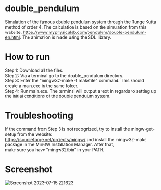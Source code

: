 # double_pendulum
Simulation of the famous double pendulum system through the Runge Kutta method of order 4. The calculation is based on the simulation
from this website: https://www.myphysicslab.com/pendulum/double-pendulum-en.html. The animation is made using the SDL library. 

# How to run

Step 1: Download all the files. \
Step 2: Via a terminal go to the double_pendulum directory. \
Step 3: Enter the "mingw32-make -f makefile" command. This should create a main.exe in the same folder. \
Step 4: Run main.exe. The terminal will output a text in regards to setting up the initial conditions of the double pendulum system. 

# Troubleshooting

If the command from Step 3 is not recognized, try to install the mingw-get-setup from the website: \
https://sourceforge.net/projects/mingw/ and install the mingw32-make package in the MinGW Installation Manager. After that, \
make sure you have "mingw32\bin" in your PATH. 

# Screenshot
![Screenshot 2023-07-15 221623](https://github.com/famecryptic/double_pendulum/assets/124629735/ad067964-3566-4643-88e1-7a890af09df8)

